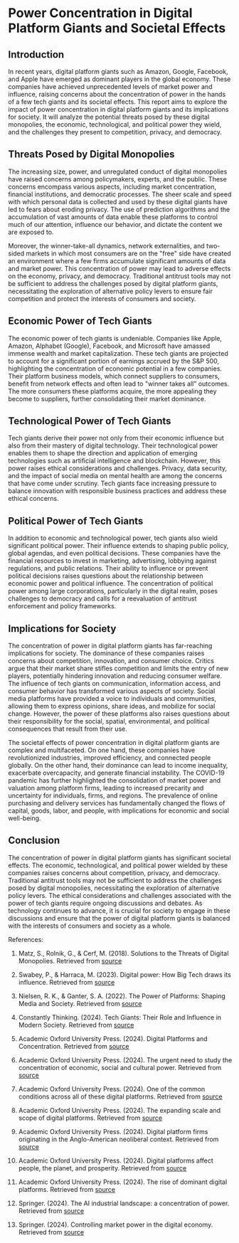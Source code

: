 # Power Concentration in Digital Platform Giants and Societal Effects

## Introduction

In recent years, digital platform giants such as Amazon, Google, Facebook, and Apple have emerged as dominant players in the global economy. These companies have achieved unprecedented levels of market power and influence, raising concerns about the concentration of power in the hands of a few tech giants and its societal effects. This report aims to explore the impact of power concentration in digital platform giants and its implications for society. It will analyze the potential threats posed by these digital monopolies, the economic, technological, and political power they wield, and the challenges they present to competition, privacy, and democracy.

## Threats Posed by Digital Monopolies

The increasing size, power, and unregulated conduct of digital monopolies have raised concerns among policymakers, experts, and the public. These concerns encompass various aspects, including market concentration, financial institutions, and democratic processes. The sheer scale and speed with which personal data is collected and used by these digital giants have led to fears about eroding privacy. The use of prediction algorithms and the accumulation of vast amounts of data enable these platforms to control much of our attention, influence our behavior, and dictate the content we are exposed to.

Moreover, the winner-take-all dynamics, network externalities, and two-sided markets in which most consumers are on the "free" side have created an environment where a few firms accumulate significant amounts of data and market power. This concentration of power may lead to adverse effects on the economy, privacy, and democracy. Traditional antitrust tools may not be sufficient to address the challenges posed by digital platform giants, necessitating the exploration of alternative policy levers to ensure fair competition and protect the interests of consumers and society.

## Economic Power of Tech Giants

The economic power of tech giants is undeniable. Companies like Apple, Amazon, Alphabet (Google), Facebook, and Microsoft have amassed immense wealth and market capitalization. These tech giants are projected to account for a significant portion of earnings accrued by the S&P 500, highlighting the concentration of economic potential in a few companies. Their platform business models, which connect suppliers to consumers, benefit from network effects and often lead to "winner takes all" outcomes. The more consumers these platforms acquire, the more appealing they become to suppliers, further consolidating their market dominance.

## Technological Power of Tech Giants

Tech giants derive their power not only from their economic influence but also from their mastery of digital technology. Their technological power enables them to shape the direction and application of emerging technologies such as artificial intelligence and blockchain. However, this power raises ethical considerations and challenges. Privacy, data security, and the impact of social media on mental health are among the concerns that have come under scrutiny. Tech giants face increasing pressure to balance innovation with responsible business practices and address these ethical concerns.

## Political Power of Tech Giants

In addition to economic and technological power, tech giants also wield significant political power. Their influence extends to shaping public policy, global agendas, and even political decisions. These companies have the financial resources to invest in marketing, advertising, lobbying against regulations, and public relations. Their ability to influence or prevent political decisions raises questions about the relationship between economic power and political influence. The concentration of political power among large corporations, particularly in the digital realm, poses challenges to democracy and calls for a reevaluation of antitrust enforcement and policy frameworks.

## Implications for Society

The concentration of power in digital platform giants has far-reaching implications for society. The dominance of these companies raises concerns about competition, innovation, and consumer choice. Critics argue that their market share stifles competition and limits the entry of new players, potentially hindering innovation and reducing consumer welfare. The influence of tech giants on communication, information access, and consumer behavior has transformed various aspects of society. Social media platforms have provided a voice to individuals and communities, allowing them to express opinions, share ideas, and mobilize for social change. However, the power of these platforms also raises questions about their responsibility for the social, spatial, environmental, and political consequences that result from their use.

The societal effects of power concentration in digital platform giants are complex and multifaceted. On one hand, these companies have revolutionized industries, improved efficiency, and connected people globally. On the other hand, their dominance can lead to income inequality, exacerbate overcapacity, and generate financial instability. The COVID-19 pandemic has further highlighted the consolidation of market power and valuation among platform firms, leading to increased precarity and uncertainty for individuals, firms, and regions. The prevalence of online purchasing and delivery services has fundamentally changed the flows of capital, goods, labor, and people, with implications for economic and social well-being.

## Conclusion

The concentration of power in digital platform giants has significant societal effects. The economic, technological, and political power wielded by these companies raises concerns about competition, privacy, and democracy. Traditional antitrust tools may not be sufficient to address the challenges posed by digital monopolies, necessitating the exploration of alternative policy levers. The ethical considerations and challenges associated with the power of tech giants require ongoing discussions and debates. As technology continues to advance, it is crucial for society to engage in these discussions and ensure that the power of digital platform giants is balanced with the interests of consumers and society as a whole.

References:

1. Matz, S., Rolnik, G., & Cerf, M. (2018). Solutions to the Threats of Digital Monopolies. Retrieved from [source](https://www.promarket.org/wp-content/uploads/2018/04/Digital-Platforms-and-Concentration.pdf)

2. Swabey, P., & Harraca, M. (2023). Digital power: How Big Tech draws its influence. Retrieved from [source](https://techmonitor.ai/policy/big-tech/power-of-tech-companies)

3. Nielsen, R. K., & Ganter, S. A. (2022). The Power of Platforms: Shaping Media and Society. Retrieved from [source](https://www.researchgate.net/publication/357860906_The_power_of_platforms_shaping_media_and_society)

4. Constantly Thinking. (2024). Tech Giants: Their Role and Influence in Modern Society. Retrieved from [source](https://constantlythinking.com/posts/tech-giants--their-role-and-influence-in-modern-society/)

5. Academic Oxford University Press. (2024). Digital Platforms and Concentration. Retrieved from [source](https://academic.oup.com/cje/article-abstract/46/6/1289/6759415)

6. Academic Oxford University Press. (2024). The urgent need to study the concentration of economic, social and cultural power. Retrieved from [source](https://academic.oup.com/cjres/article/16/2/245/7176240)

7. Academic Oxford University Press. (2024). One of the common conditions across all of these digital platforms. Retrieved from [source](https://academic.oup.com/cjres/article/16/2/245/7176240)

8. Academic Oxford University Press. (2024). The expanding scale and scope of digital platforms. Retrieved from [source](https://academic.oup.com/cjres/article/16/2/245/7176240)

9. Academic Oxford University Press. (2024). Digital platform firms originating in the Anglo-American neoliberal context. Retrieved from [source](https://academic.oup.com/cjres/article/16/2/245/7176240)

10. Academic Oxford University Press. (2024). Digital platforms affect people, the planet, and prosperity. Retrieved from [source](https://academic.oup.com/cjres/article/16/2/245/7176240)

11. Academic Oxford University Press. (2024). The rise of dominant digital platforms. Retrieved from [source](https://academic.oup.com/antitrust/article/11/2/143/7232385)

12. Springer. (2024). The AI industrial landscape: a concentration of power. Retrieved from [source](https://link.springer.com/article/10.1007/s00146-022-01437-8)

13. Springer. (2024). Controlling market power in the digital economy. Retrieved from [source](https://onlinelibrary.wiley.com/doi/full/10.1002/poi3.336)